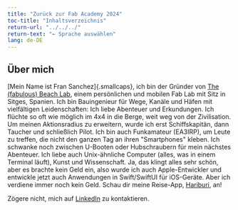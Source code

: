 ```yaml
---
title: "Zurück zur Fab Academy 2024"
toc-title: "Inhaltsverzeichnis"
return-url: "../../../"
return-text: "← Sprache auswählen"
lang: de-DE
---
```

## Über mich
[Mein Name ist Fran Sanchez]{.smallcaps}, ich bin der Gründer von [The (fabulous) Beach Lab](http://beachlab.org), einem persönlichen und mobilen Fab Lab mit Sitz in Sitges, Spanien. Ich bin Bauingenieur für Wege, Kanäle und Häfen mit vielfältigen Leidenschaften: Ich liebe Abenteuer und Erkundungen. Ich flüchte so oft wie möglich im 4x4 in die Berge, weit weg von der Zivilisation. Um meinen Aktionsradius zu erweitern, wurde ich erst Schiffskapitän, dann Taucher und schließlich Pilot. Ich bin auch Funkamateur (EA3IRP), um Leute zu treffen, die nicht den ganzen Tag an ihren "Smartphones" kleben. Ich schwanke noch zwischen U-Booten oder Hubschraubern für mein nächstes Abenteuer. Ich liebe auch Unix-ähnliche Computer (alles, was in einem Terminal läuft), Kunst und Wissenschaft. Ja, das klingt alles sehr schön, aber es brachte kein Geld ein, also wurde ich auch Apple-Entwickler und entwickle jetzt auch Anwendungen in Swift/SwiftUI für iOS-Geräte. Aber ich verdiene immer noch kein Geld. Schau dir meine Reise-App, [Hariburi](https://apps.apple.com/us/app/hariburi/id1599749190), an!

Zögere nicht, mich auf [LinkedIn](https://www.linkedin.com/in/fsancheza/) zu kontaktieren.

